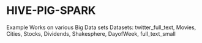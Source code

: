 # HIVE-PIG-SPARK
Example Works on various Big Data sets
Datasets: twitter_full_text, Movies, Cities, Stocks, Dividends, Shakesphere, DayofWeek, full_text_small 

